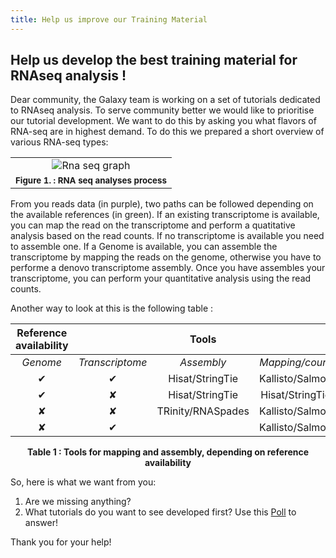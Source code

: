 ```yaml
---
title: Help us improve our Training Material
---
```


## Help us develop the best training material for RNAseq analysis !

Dear community, the Galaxy team is working on a set of tutorials dedicated to RNAseq analysis. To serve community better we would like to prioritise our tutorial development. We want to do this by asking you what flavors of RNA-seq are in highest demand. To do this we prepared a short overview of various RNA-seq types:


|                             |
|:-----------------------------:|
|![Rna seq graph](raseq2.png)|
|<small>**Figure 1. : RNA seq analyses process**
From you reads data (in purple), two paths can be followed depending on the available references (in green). If an existing transcriptome is available, you can map the read on the transcriptome and perform a quatitative analysis based on the read counts. If no transcriptome is available you need to assemble one. If a Genome is available, you can assemble the transcriptome by mapping the reads on the genome, otherwise you have to performe a denovo transcriptome assembly. Once you have assembles your transcriptome, you can perform your quantitative analysis using the read counts.</small>


Another way to look at this is the following table :


|    Reference availability         ||    Tools                                        ||
|:--------------:|:----------------:|:----------------------:|:-----------------------:|
| *Genome*       | *Transcriptome*  | *Assembly*             | *Mapping/count*         |
|     &#10004;   |       &#10004;   |   Hisat/StringTie      |   Kallisto/Salmon       |
|     &#10004;   |       &#10008;   |   Hisat/StringTie      |   Hisat/StringTie       |
|     &#10008;   |       &#10008;   |   TRinity/RNASpades    |   Kallisto/Salmon       |
|     &#10008;   |       &#10004;   |                        |   Kallisto/Salmon       |

<center><b>Table 1 : Tools for mapping and assembly, depending on reference availability</b></center>

So, here is what we want from you:

1. Are we missing anything?
2. What tutorials do you want to see developed first? Use this [Poll](https://goo.gl/forms/Y6JFw25ZuQvQXSHR2) to answer!

Thank you for your help!
